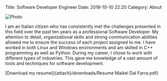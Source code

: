 Title: Software Developer Engineer
Date: 2018-10-10 22:20
Category: About

![Photo]({attach}/images/me.jpg)

I am an Italian citizen who has consistently met the challenges presented in this field over the past ten years as a professional Software Developer. My attention to detail, organizational skills and strong communication abilities allowed me to ensure the success of each project assigned to me. I have worked in both Linux and Windows environments and am skilled in C++ programming as well as Python. During my career, I chose to work with different types of industries. This gave me knowledge of a vast amount of tools and techniques for software development.

[Download my resume]({attach}/downloads/Resume Maikel Dal Farra.pdf)
